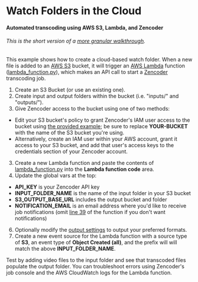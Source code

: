 # Watch Folders in the Cloud
#### Automated transcoding using AWS S3, Lambda, and Zencoder
###### *This is the short version of a [more granular walkthrough](https://medium.com/@gaberussell/watch-folders-in-the-cloud-5570713b8726).*

This example shows how to create a cloud-based watch folder. When a new file is added to an [AWS S3](https://aws.amazon.com/s3/) bucket, it will trigger an [AWS Lambda](https://aws.amazon.com/lambda/) function ([lambda_function.py](https://github.com/gaberussell/cloud-watch-folder/blob/master/lambda_function.py)), which makes an API call to start a [Zencoder](https://zencoder.com) transcoding job.

1. Create an S3 Bucket (or use an existing one).
2. Create input and output folders within the bucket (i.e. "inputs/" and "outputs/").
2. Give Zencoder access to the bucket using one of two methods:
 * Edit your S3 bucket's policy to grant Zencoder's IAM user access to the bucket using [the provided example](https://github.com/gaberussell/cloud-watch-folder/blob/master/bucket_policy.txt); be sure to replace **YOUR-BUCKET** with the name of the S3 bucket you're using.
 * Alternatively, create an IAM user within your AWS account, grant it access to your S3 bucket, and add that user's access keys to the credentials section of your Zencoder account.
3. Create a new Lambda function and paste the contents of [lambda_function.py](https://github.com/gaberussell/cloud-watch-folder/blob/master/lambda_function.py) into the **Lambda function code** area.
5. Update the global vars at the top:
 * **API_KEY** is your Zencoder API key
 * **INPUT_FOLDER_NAME** is the name of the input folder in your S3 bucket
 * **S3_OUTPUT_BASE_URL** includes the output bucket and folder
 * **NOTIFICATION_EMAIL** is an email address where you'd like to receive job notifications (omit [line 39](https://github.com/gaberussell/cloud-watch-folder/blob/master/lambda_function.py#L39) of the function if you don't want notifications)
6. Optionally modify the [output settings](https://github.com/gaberussell/cloud-watch-folder/blob/master/lambda_function.py#L40-L165) to output your preferred formats.
7. Create a new event source for the Lambda function with a source type of **S3**, an event type of **Object Created (all)**, and the prefix will will match the above **INPUT_FOLDER_NAME**.

Test by adding video files to the input folder and see that transcoded files populate the output folder. You can troubleshoot errors using Zencoder's job console and the AWS CloudWatch logs for the Lambda function.
 
